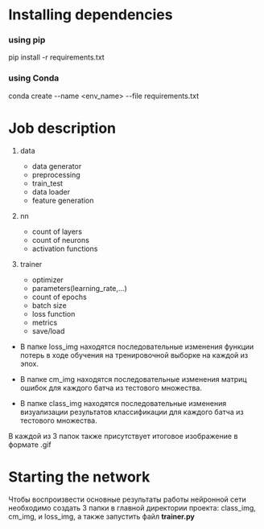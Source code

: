 # Installing dependencies
### using pip
pip install -r requirements.txt

### using Conda
conda create --name <env_name> --file requirements.txt


# Job description
1) data
    * data generator
    * preprocessing
    * train_test
    * data loader
    * feature generation
    
2) nn
    * count of layers
    * count of neurons
    * activation functions
    
3) trainer
    * optimizer
    * parameters(learning_rate,...)
    * count of epochs
    * batch size
    * loss function
    * metrics
    * save/load
    
* В папке loss_img находятся последовательные изменения функции потерь
  в ходе обучения на тренировочной выборке на каждой из эпох.
  
* В папке cm_img находятся последовательные изменения 
  матриц ошибок для каждого батча из тестового множества.

* В папке class_img находятся последовательные изменения визуализации
  результатов классификации для каждого батча из тестового множества.
  
В каждой из 3 папок также присутствует итоговое изображение в формате .gif
    
# Starting the network
Чтобы воспроизвести основные результаты работы нейронной сети необходимо
создать 3 папки в главной директории проекта: class_img, cm_img, и loss_img, 
а также запустить файл __trainer.py__
